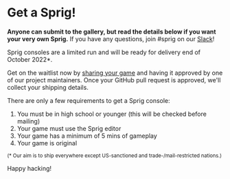 # Get a Sprig!

**Anyone can submit to the gallery, but read the details below if you want your very own Sprig.** If you have any questions, join #sprig on our [Slack](https://hackclub.com/slack)!

Sprig consoles are a limited run and will be ready for delivery end of October 2022*.

Get on the waitlist now by [sharing your game](https://sprig.hackclub.com/share) and having it approved by one of our project maintainers. Once your GitHub pull request is approved, we'll collect your shipping details.

There are only a few requirements to get a Sprig console:

1. You must be in high school or younger (this will be checked before mailing)
2. Your game must use the Sprig editor
3. Your game has a minimum of 5 mins of gameplay
4. Your game is original

<small>(* Our aim is to ship everywhere except US-sanctioned and trade-/mail-restricted nations.)</small>

Happy hacking!